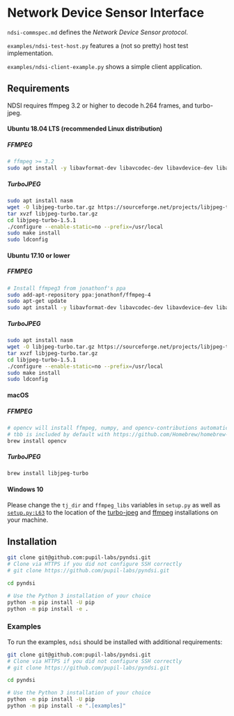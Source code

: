 # Network Device Sensor Interface

`ndsi-commspec.md` defines the *Network Device Sensor protocol*.

`examples/ndsi-test-host.py` features a (not so pretty) host test implementation.

`examples/ndsi-client-example.py` shows a simple client application.

## Requirements

NDSI requires ffmpeg 3.2 or higher to decode h.264 frames, and turbo-jpeg.

#### Ubuntu 18.04 LTS (recommended Linux distribution)

##### FFMPEG
```sh
# ffmpeg >= 3.2
sudo apt install -y libavformat-dev libavcodec-dev libavdevice-dev libavutil-dev libswscale-dev libavresample-dev ffmpeg x264 x265 libportaudio2 portaudio19-dev
```

##### TurboJPEG
```sh
sudo apt install nasm
wget -O libjpeg-turbo.tar.gz https://sourceforge.net/projects/libjpeg-turbo/files/1.5.1/libjpeg-turbo-1.5.1.tar.gz/download
tar xvzf libjpeg-turbo.tar.gz
cd libjpeg-turbo-1.5.1
./configure --enable-static=no --prefix=/usr/local
sudo make install
sudo ldconfig
```

#### Ubuntu 17.10 or lower

##### FFMPEG
```sh
# Install ffmpeg3 from jonathonf's ppa
sudo add-apt-repository ppa:jonathonf/ffmpeg-4
sudo apt-get update
sudo apt install -y libavformat-dev libavcodec-dev libavdevice-dev libavutil-dev libswscale-dev libavresample-dev ffmpeg libav-tools x264 x265 libportaudio2 portaudio19-dev
```

##### TurboJPEG
```sh
sudo apt install nasm
wget -O libjpeg-turbo.tar.gz https://sourceforge.net/projects/libjpeg-turbo/files/1.5.1/libjpeg-turbo-1.5.1.tar.gz/download
tar xvzf libjpeg-turbo.tar.gz
cd libjpeg-turbo-1.5.1
./configure --enable-static=no --prefix=/usr/local
sudo make install
sudo ldconfig
```

#### macOS

##### FFMPEG
```sh
# opencv will install ffmpeg, numpy, and opencv-contributions automatically
# tbb is included by default with https://github.com/Homebrew/homebrew-core/pull/20101
brew install opencv
```

##### TurboJPEG
```sh
brew install libjpeg-turbo
```

#### Windows 10

Please change the `tj_dir` and `ffmpeg_libs` variables in `setup.py` as well as [`setup.py:L63`](https://github.com/pupil-labs/pyndsi/blob/master/setup.py#L63) to the location of the [turbo-jpeg](https://sourceforge.net/projects/libjpeg-turbo/files/latest/download) and [ffmpeg](https://ffmpeg.zeranoe.com/builds/) installations on your machine.

## Installation

```sh
git clone git@github.com:pupil-labs/pyndsi.git
# Clone via HTTPS if you did not configure SSH correctly
# git clone https://github.com/pupil-labs/pyndsi.git

cd pyndsi

# Use the Python 3 installation of your choice
python -m pip install -U pip
python -m pip install -e .
```

### Examples

To run the examples, `ndsi` should be installed with additional requirements:

```sh
git clone git@github.com:pupil-labs/pyndsi.git
# Clone via HTTPS if you did not configure SSH correctly
# git clone https://github.com/pupil-labs/pyndsi.git

cd pyndsi

# Use the Python 3 installation of your choice
python -m pip install -U pip
python -m pip install -e ".[examples]"
```
